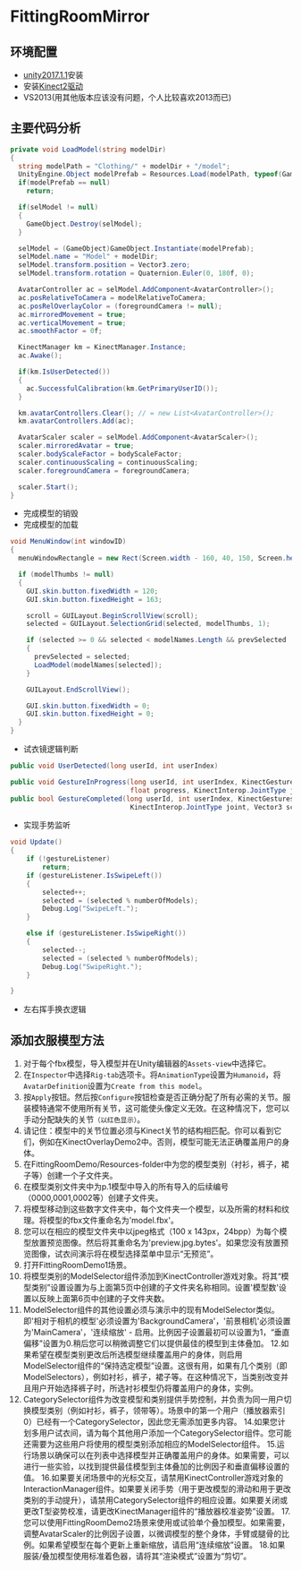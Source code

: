 # FittingRoomMirror

## 环境配置
* [unity2017.1.1](https://unity3d.com/cn/get-unity/download/archive)安装
* 安装[Kinect2驱动](https://www.microsoft.com/en-us/download/details.aspx?id=44561)
* VS2013(用其他版本应该没有问题，个人比较喜欢2013而已)

## 主要代码分析
```C#
private void LoadModel(string modelDir)
{
  string modelPath = "Clothing/" + modelDir + "/model";
  UnityEngine.Object modelPrefab = Resources.Load(modelPath, typeof(GameObject));
  if(modelPrefab == null)
    return;

  if(selModel != null) 
  {
    GameObject.Destroy(selModel);
  }

  selModel = (GameObject)GameObject.Instantiate(modelPrefab);
  selModel.name = "Model" + modelDir;
  selModel.transform.position = Vector3.zero;
  selModel.transform.rotation = Quaternion.Euler(0, 180f, 0);

  AvatarController ac = selModel.AddComponent<AvatarController>();
  ac.posRelativeToCamera = modelRelativeToCamera;
  ac.posRelOverlayColor = (foregroundCamera != null);
  ac.mirroredMovement = true;
  ac.verticalMovement = true;
  ac.smoothFactor = 0f;

  KinectManager km = KinectManager.Instance;
  ac.Awake();

  if(km.IsUserDetected())
  {
    ac.SuccessfulCalibration(km.GetPrimaryUserID());
  }

  km.avatarControllers.Clear(); // = new List<AvatarController>();
  km.avatarControllers.Add(ac);

  AvatarScaler scaler = selModel.AddComponent<AvatarScaler>();
  scaler.mirroredAvatar = true;
  scaler.bodyScaleFactor = bodyScaleFactor;
  scaler.continuousScaling = continuousScaling;
  scaler.foregroundCamera = foregroundCamera;

  scaler.Start();
}
```
* 完成模型的销毁
* 完成模型的加载
```c#
void MenuWindow(int windowID)
{
  menuWindowRectangle = new Rect(Screen.width - 160, 40, 150, Screen.height - 60);

  if (modelThumbs != null)
  {
    GUI.skin.button.fixedWidth = 120;
    GUI.skin.button.fixedHeight = 163;

    scroll = GUILayout.BeginScrollView(scroll);
    selected = GUILayout.SelectionGrid(selected, modelThumbs, 1);

    if (selected >= 0 && selected < modelNames.Length && prevSelected != selected)
    {
      prevSelected = selected;
      LoadModel(modelNames[selected]);
    }

    GUILayout.EndScrollView();

    GUI.skin.button.fixedWidth = 0;
    GUI.skin.button.fixedHeight = 0;
  }
}
```
* 试衣镜逻辑判断
```C#
public void UserDetected(long userId, int userIndex)

public void GestureInProgress(long userId, int userIndex, KinectGestures.Gestures gesture,
                              float progress, KinectInterop.JointType joint, Vector3 screenPos)
public bool GestureCompleted(long userId, int userIndex, KinectGestures.Gestures gesture,
                              KinectInterop.JointType joint, Vector3 screenPos)
```   
* 实现手势监听
```C#
void Update()
{
    if (!gestureListener)
        return;
    if (gestureListener.IsSwipeLeft())
    {
        selected++;
        selected = (selected % numberOfModels);
        Debug.Log("SwipeLeft.");
    }

    else if (gestureListener.IsSwipeRight())
    {
        selected--;
        selected = (selected % numberOfModels);
        Debug.Log("SwipeRight.");
    }

}
```
* 左右挥手换衣逻辑

## 添加衣服模型方法
1. 对于每个fbx模型，导入模型并在Unity编辑器的`Assets-view`中选择它。
2. 在`Inspector`中选择`Rig-tab`选项卡。将`AnimationType`设置为`Humanoid`，将`AvatarDefinition`设置为`Create from this model`。
3. 按`Apply`按钮。然后按`Configure`按钮检查是否正确分配了所有必需的关节。服装模特通常不使用所有关节，这可能使头像定义无效。在这种情况下，您可以手动分配缺失的关节`（以红色显示）`。
4. 请记住：模型中的关节位置必须与Kinect关节的结构相匹配。你可以看到它们，例如在KinectOverlayDemo2中。否则，模型可能无法正确覆盖用户的身体。
5. 在FittingRoomDemo/Resources-folder中为您的模型类别（衬衫，裤子，裙子等）创建一个子文件夹。
6. 在模型类别文件夹中为p.1模型中导入的所有导入的后续编号（0000,0001,0002等）创建子文件夹。
7. 将模型移动到这些数字文件夹中，每个文件夹一个模型，以及所需的材料和纹理。将模型的fbx文件重命名为'model.fbx'。
8. 您可以在相应的模型文件夹中以jpeg格式（100 x 143px，24bpp）为每个模型放置预览图像。然后将其重命名为'preview.jpg.bytes'。如果您没有放置预览图像，试衣间演示将在模型选择菜单中显示“无预览”。
9. 打开FittingRoomDemo1场景。
10. 将模型类别的ModelSelector组件添加到KinectController游戏对象。将其“模型类别”设置设置为与上面第5页中创建的子文件夹名称相同。设置'模型数'设置以反映上面第6页中创建的子文件夹数。
11. ModelSelector组件的其他设置必须与演示中的现有ModelSelector类似。即'相对于相机的模型'必须设置为'BackgroundCamera'，'前景相机'必须设置为'MainCamera'，'连续缩放' - 启用。比例因子设置最初可以设置为1，“垂直偏移”设置为0.稍后您可以稍微调整它们以提供最佳的模型到主体叠加。
12.如果希望在模型类别更改后所选模型继续覆盖用户的身体，则启用ModelSelector组件的“保持选定模型”设置。这很有用，如果有几个类别（即ModelSelectors），例如衬衫，裤子，裙子等。在这种情况下，当类别改变并且用户开始选择裤子时，所选衬衫模型仍将覆盖用户的身体，实例。
13. CategorySelector组件为改变模型和类别提供手势控制，并负责为同一用户切换模型类别（例如衬衫，裤子，领带等）。场景中的第一个用户（播放器索引0）已经有一个CategorySelector，因此您无需添加更多内容。
14.如果您计划多用户试衣间，请为每个其他用户添加一个CategorySelector组件。您可能还需要为这些用户将使用的模型类别添加相应的ModelSelector组件。
15.运行场景以确保可以在列表中选择模型并正确覆盖用户的身体。如果需要，可以进行一些实验，以找到提供最佳模型到主体叠加的比例因子和垂直偏移设置的值。
16.如果要关闭场景中的光标交互，请禁用KinectController游戏对象的InteractionManager组件。如果要关闭手势（用于更改模型的滑动和用于更改类别的手动提升），请禁用CategorySelector组件的相应设置。如果要关闭或更改T型姿势校准，请更改KinectManager组件的“播放器校准姿势”设置。
17.您可以使用FittingRoomDemo2场景来使用或试验单个叠加模型。如果需要，调整AvatarScaler的比例因子设置，以微调模型的整个身体，手臂或腿骨的比例。如果希望模型在每个更新上重新缩放，请启用“连续缩放”设置。
18.如果服装/叠加模型使用标准着色器，请将其“渲染模式”设置为“剪切”。
